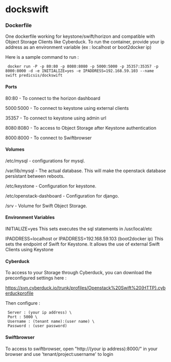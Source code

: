 dockswift
=========

### Dockerfile ###

One dockerfile working for keystone/swift/horizon and compatible with Object Storage Clients like Cyberduck.
To run the container, provide your ip address as an environment variable (ex : localhost or boot2docker ip)

Here is a sample command to run :

     docker run -P -p 80:80 -p 8080:8080 -p 5000:5000 -p 35357:35357 -p 8000:8000 -d -e INITIALIZE=yes -e IPADDRESS=192.168.59.103 --name swift predicsis/dockswift

#### Ports ####

80:80 - To connect to the horizon dashboard

5000:5000 - To connect to keystone using external clients

35357 - To connect to keystone using admin url

8080:8080 - To access to Object Storage after Keystone authentication

8000:8000 - To connect to Swiftbrowser

#### Volumes ####

/etc/mysql - configurations for mysql.

/var/lib/mysql - The actual database. This will make the openstack database persistant between reboots.

/etc/keystone - Configuration for keystone.

/etc/openstack-dashboard - Configuration for django.

/srv - Volume for Swift Object Storage.

#### Environment Variables ####

INITIALIZE=yes This sets executes the sql statements in /usr/local/etc

IPADDRESS=localhost or IPADDRESS=192.168.59.103 (boot2docker ip) This sets the endpoint of Swift for Keystone. It allows the use of external Swift Clients using Keystone

#### Cyberduck ####

To access to your Storage through Cyberduck, you can download the preconfigured settings here :

   https://svn.cyberduck.io/trunk/profiles/Openstack%20Swift%20(HTTP).cyberduckprofile

Then configure :

     Server : (your ip address) \
     Port : 5000 \
     Username : (tenant name):(user name) \
     Password : (user password)

#### Swiftbrowser ####

To access to swiftbrowser, open "http://(your ip address):8000/" in your browser and use 'tenant/project:username' to login
